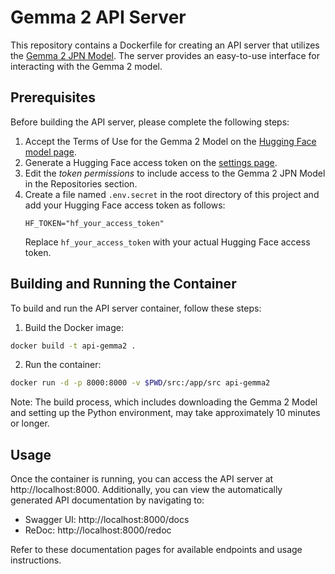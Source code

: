 # Gemma 2 API Server
This repository contains a Dockerfile for creating an API server that utilizes the [Gemma 2 JPN Model](https://huggingface.co/google/gemma-2-2b-jpn-it). The server provides an easy-to-use interface for interacting with the Gemma 2 model.

## Prerequisites
Before building the API server, please complete the following steps:
1. Accept the Terms of Use for the Gemma 2 Model on the [Hugging Face model page](https://huggingface.co/google/gemma-2-2b-jpn-it).
2. Generate a Hugging Face access token on the [settings page](https://huggingface.co/settings/tokens).
3. Edit the *token permissions* to include access to the Gemma 2 JPN Model in the Repositories section.
4. Create a file named `.env.secret` in the root directory of this project and add your Hugging Face access token as follows:
    ```text
    HF_TOKEN="hf_your_access_token"
    ```
    Replace `hf_your_access_token` with your actual Hugging Face access token.

## Building and Running the Container
To build and run the API server container, follow these steps:
1. Build the Docker image:
```sh
docker build -t api-gemma2 .
```
2. Run the container:
```sh
docker run -d -p 8000:8000 -v $PWD/src:/app/src api-gemma2
```

Note: The build process, which includes downloading the Gemma 2 Model and setting up the Python environment, may take approximately 10 minutes or longer.

## Usage
Once the container is running, you can access the API server at http://localhost:8000.
Additionally, you can view the automatically generated API documentation by navigating to:

- Swagger UI: http://localhost:8000/docs
- ReDoc: http://localhost:8000/redoc

Refer to these documentation pages for available endpoints and usage instructions.